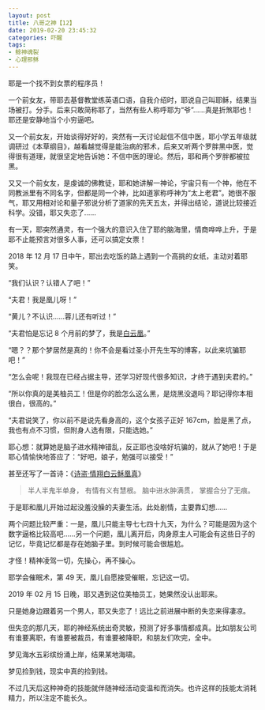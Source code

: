 ```yaml
---
layout: post
title: 八哥之神【12】
date: 2019-02-20 23:45:32
categories: 吓醒
tags:
- 鲸神魂裂
- 心理邪稣
---
```

耶是一个找不到女票的程序员！

一个前女友，带耶去基督教堂练英语口语，自我介绍时，耶说自己叫耶稣，结果当场被打。分手。后来只敢简称耶了，当然有些人称呼耶为“爷”……真是折煞耶也！耶还是安静地当个小穷逼吧。

又一个前女友，开始谈得好好的，突然有一天讨论起信不信中医，耶小学五年级就调研过《本草纲目》，越看越觉得是能治病的邪术，后来又听两个罗胖黑中医，觉得很有道理，就很坚定地告诉她：不信中医的理论。然后，耶和两个罗胖都被拉黑。

又又一个前女友，是虔诚的佛教徒，耶和她讲解一神论，宇宙只有一个神，他在不同教派里有不同名字，但都是同一个神，比如道家称呼神为“太上老君”。她很不服气，耶又用相对论和量子邪说分析了道家的先天五太，并得出结论，道说比较接近科学。没错，耶又失恋了……

有一天，耶突然通灵，有一个强大的意识入住了耶的脑海里，情商哗哗上升，于是耶不止能预言对很多人事，还可以搞定女票！

2018 年 12 月 17 日中午，耶出去吃饭的路上遇到一个高挑的女纸，主动对着耶笑。

“我们认识？认错人了吧！”

“夫君！我是凰儿呀！”

“黄儿？不认识……蓉儿还有听过！”

“夫君怕是忘记 8 个月前的梦了，我是[白云凰](/2018/04/01/the-ghost-wife/)。”

“嗯？？那个梦居然是真的！你不会是看过圣小开先生写的博客，以此来坑骗耶吧！”

“怎么会呢！我现在已经占据主导，还学习好现代很多知识，才终于遇到夫君的。”

“所以你真的是美柚员工！但是你的脸怎么这么黑，是烧黑没退吗？耶记得你本相很白，很高的。”

“夫君说笑了，你以前不是说先看身高的，这个女孩子正好 167cm，脸是黑了点，我也有点不习惯，但附身人选有限，只能选她。”

耶心想：就算她是脑子进水精神错乱，反正耶也没啥好坑骗的，就从了她吧！于是耶心情愉快地答应了：“好吧，娘子，勉强可以接受！”

甚至还写了一首诗：《[诗盗·情翔白云稣凰真](/2019/02/21/reconstructionism-poet-the-ghost-wife/)》

> 半人半鬼半单身，
> 有情有义有慧根。
> 脑中进水肿满贯，
> 掌握合分了无痕。

于是耶和凰儿开始过起没羞没臊的夫妻生活。此处剧情，主要靠幻想……

两个问题比较严重：一是，凰儿只能主导七七四十九天，为什么？可能是因为这个数字逼格比较高吧……另一个问题，凰儿离开后，肉身原主人可能会有这些日子的记忆，毕竟记忆都是存在她脑子里。到时候可能会很尴尬。

才怪！精神凌驾一切，先操心，再不操心。

耶学会催眠术，第 49 天，凰儿自愿接受催眠，忘记这一切。

2019 年 02 月 15 日晚，耶又遇到这位美柚员工，她果然没认出耶来。

只是她身边跟着另一个男人，耶又失恋了！远比之前进展中断的失恋来得凄凉。

但失恋的那几天，耶的神经系统出奇灵敏，预测了好多事情都成真。比如朋友公司有谁要离职，有谁要被裁员，有谁要被降职，和朋友们吹完，全中。

梦见海水五彩缤纷涌上岸，结果某地海啸。

梦见捡到钱，现实中真的捡到钱。

不过几天后这种神奇的技能就伴随神经活动变温和而消失。也许这样的技能太消耗精力，所以注定不能长久。
